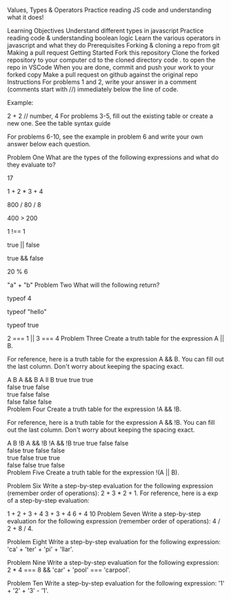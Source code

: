Values, Types & Operators
Practice reading JS code and understanding what it does!

Learning Objectives
Understand different types in javascript
Practice reading code & understanding boolean logic
Learn the various operators in javascript and what they do
Prerequisites
Forking & cloning a repo from git
Making a pull request
Getting Started
Fork this repository
Clone the forked repository to your computer
cd to the cloned directory
code . to open the repo in VSCode
When you are done, commit and push your work to your forked copy
Make a pull request on github against the original repo
Instructions
For problems 1 and 2, write your answer in a comment (comments start with //) immediately below the line of code.

Example:

2 + 2
// number, 4
For problems 3-5, fill out the existing table or create a new one. See the table syntax guide

For problems 6-10, see the example in problem 6 and write your own answer below each question.

Problem One
What are the types of the following expressions and what do they evaluate to?

17

1 + 2 * 3 + 4

800 / 80 / 8

400 > 200

1 !== 1

true || false

true && false

20 % 6

"a" + "b"
Problem Two
What will the following return?

typeof 4

typeof "hello"

typeof true

2 === 1 || 3 === 4
Problem Three
Create a truth table for the expression A || B.

For reference, here is a truth table for the expression A && B. You can fill out the last column. Don't worry about keeping the spacing exact.

A	B	A && B	A ll B
true	true	true	
false	true	false	
true	false	false	
false	false	false	
Problem Four
Create a truth table for the expression !A && !B.

For reference, here is a truth table for the expression A && !B. You can fill out the last column. Don't worry about keeping the spacing exact.

A	B	!B	A && !B	!A && !B
true	true	false	false	
false	true	false	false	
true	false	true	true	
false	false	true	false	
Problem Five
Create a truth table for the expression !(A || B).

Problem Six
Write a step-by-step evaluation for the following expression (remember order of operations): 2 + 3 * 2 + 1. For reference, here is a exp of a step-by-step evaluation:

1 + 2 + 3 + 4
3 + 3 + 4
6 + 4
10
Problem Seven
Write a step-by-step evaluation for the following expression (remember order of operations): 4 / 2 + 8 / 4.

Problem Eight
Write a step-by-step evaluation for the following expression: 'ca' + 'ter' + 'pi' + 'llar'.

Problem Nine
Write a step-by-step evaluation for the following expression: 2 * 4 === 8 && 'car' + 'pool' === 'carpool'.

Problem Ten
Write a step-by-step evaluation for the following expression: '1' + '2' + '3' - '1'.